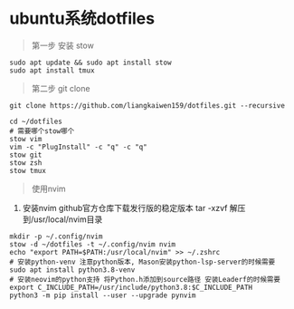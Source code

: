 # ubuntu系统dotfiles

> 第一步 安装 stow

``` shell
sudo apt update && sudo apt install stow
sudo apt install tmux
```

> 第二步 git clone

``` shell
git clone https://github.com/liangkaiwen159/dotfiles.git --recursive

cd ~/dotfiles
# 需要哪个stow哪个
stow vim
vim -c "PlugInstall" -c "q" -c "q"
stow git
stow zsh
stow tmux
```
> 使用nvim
1. 安装nvim
    github官方仓库下载发行版的稳定版本
    tar -xzvf 解压到/usr/local/nvim目录
```shell
mkdir -p ~/.config/nvim
stow -d ~/dotfiles -t ~/.config/nvim nvim
echo "export PATH=$PATH:/usr/local/nvim" >> ~/.zshrc
# 安装python-venv 注意python版本, Mason安装python-lsp-server的时候需要
sudo apt install python3.8-venv
# 安装neovim的python支持 将Python.h添加到source路径 安装Leaderf的时候需要
export C_INCLUDE_PATH=/usr/include/python3.8:$C_INCLUDE_PATH
python3 -m pip install --user --upgrade pynvim
```
